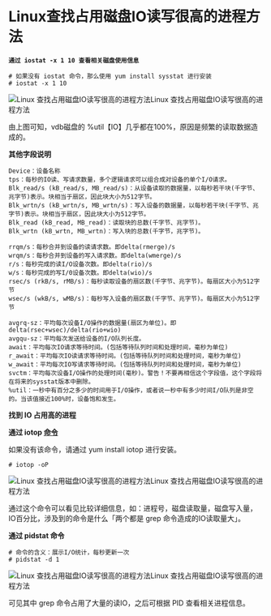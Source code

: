 # Linux查找占用磁盘IO读写很高的进程方法

**```通过 iostat -x 1 10 查看相关磁盘使用信息```**

```shell
# 如果没有 iostat 命令，那么使用 yum install sysstat 进行安装
# iostat -x 1 10
```

![Linux 查找占用磁盘IO读写很高的进程方法Linux 查找占用磁盘IO读写很高的进程方法](E:\learn\git\repository\笔记\java-note\java基础\jvm\排查实例\img\20200209001.png)

由上图可知，vdb磁盘的 %util【IO】几乎都在100%，原因是频繁的读取数据造成的。

**其他字段说明**

```
Device：设备名称
tps：每秒的IO读、写请求数量，多个逻辑请求可以组合成对设备的单个I/O请求。
Blk_read/s (kB_read/s, MB_read/s)：从设备读取的数据量，以每秒若干块(千字节、兆字节)表示。块相当于扇区，因此块大小为512字节。
Blk_wrtn/s (kB_wrtn/s, MB_wrtn/s)：写入设备的数据量，以每秒若干块(千字节、兆字节)表示。块相当于扇区，因此块大小为512字节。
Blk_read (kB_read, MB_read)：读取块的总数(千字节、兆字节)。
Blk_wrtn (kB_wrtn, MB_wrtn)：写入块的总数(千字节，兆字节)。

rrqm/s：每秒合并到设备的读请求数。即delta(rmerge)/s
wrqm/s：每秒合并到设备的写入请求数。即delta(wmerge)/s
r/s：每秒完成的读I/O设备次数。即delta(rio)/s
w/s：每秒完成的写I/0设备次数。即delta(wio)/s
rsec/s (rkB/s, rMB/s)：每秒读取设备的扇区数(千字节、兆字节)。每扇区大小为512字节
wsec/s (wkB/s, wMB/s)：每秒写入设备的扇区数(千字节、兆字节)。每扇区大小为512字节

avgrq-sz：平均每次设备I/O操作的数据量(扇区为单位)。即delta(rsec+wsec)/delta(rio+wio)
avgqu-sz：平均每次发送给设备的I/O队列长度。
await：平均每次IO请求等待时间。(包括等待队列时间和处理时间，毫秒为单位)
r_await：平均每次IO读请求等待时间。(包括等待队列时间和处理时间，毫秒为单位)
w_await：平均每次IO写请求等待时间。(包括等待队列时间和处理时间，毫秒为单位)
svctm：平均每次设备I/O操作的处理时间(毫秒)。警告！不要再相信这个字段值，这个字段将在将来的sysstat版本中删除。
%util：一秒中有百分之多少的时间用于I/O操作，或者说一秒中有多少时间I/O队列是非空的。当该值接近100%时，设备饱和发生。
```

**找到 IO 占用高的进程**

**通过 iotop [命令](https://www.linuxcool.com/)**

如果没有该命令，请通过 yum install iotop 进行安装。

```shell
# iotop -oP
```

![Linux 查找占用磁盘IO读写很高的进程方法Linux 查找占用磁盘IO读写很高的进程方法](E:\learn\git\repository\笔记\java-note\java基础\jvm\排查实例\img\20200209002.png)

通过这个命令可以看见比较详细信息，如：进程号，磁盘读取量，磁盘写入量，IO百分比，涉及到的命令是什么「两个都是 grep 命令造成的IO读取量大」。

**通过 pidstat 命令**

```shell
# 命令的含义：展示I/O统计，每秒更新一次
# pidstat -d 1
```

![Linux 查找占用磁盘IO读写很高的进程方法Linux 查找占用磁盘IO读写很高的进程方法](E:\learn\git\repository\笔记\java-note\java基础\jvm\排查实例\img\20200209003.png)

可见其中 grep 命令占用了大量的读IO，之后可根据 PID 查看相关进程信息。